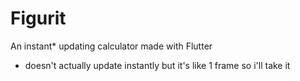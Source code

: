 # Figurit

An instant* updating calculator made with Flutter





* doesn't actually update instantly but it's like 1 frame so i'll take it
